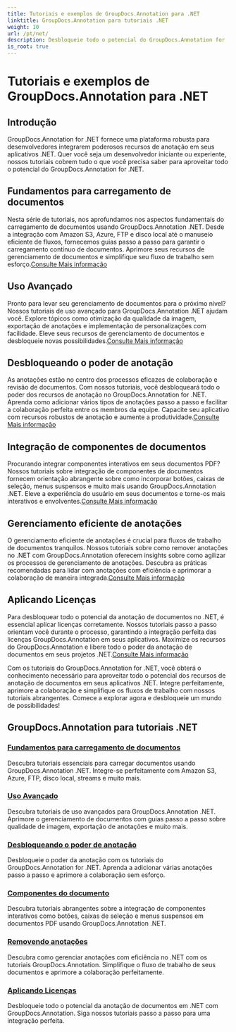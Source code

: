 ```yaml
---
title: Tutoriais e exemplos de GroupDocs.Annotation para .NET
linktitle: GroupDocs.Annotation para tutoriais .NET
weight: 10
url: /pt/net/
description: Desbloqueie todo o potencial do GroupDocs.Annotation for .NET com nossos tutoriais. Integre perfeitamente, aprimore a colaboração e simplifique os fluxos de trabalho.
is_root: true
---
```


# Tutoriais e exemplos de GroupDocs.Annotation para .NET

## Introdução

GroupDocs.Annotation for .NET fornece uma plataforma robusta para desenvolvedores integrarem poderosos recursos de anotação em seus aplicativos .NET. Quer você seja um desenvolvedor iniciante ou experiente, nossos tutoriais cobrem tudo o que você precisa saber para aproveitar todo o potencial do GroupDocs.Annotation for .NET.

## Fundamentos para carregamento de documentos
 Nesta série de tutoriais, nos aprofundamos nos aspectos fundamentais do carregamento de documentos usando GroupDocs.Annotation .NET. Desde a integração com Amazon S3, Azure, FTP e disco local até o manuseio eficiente de fluxos, fornecemos guias passo a passo para garantir o carregamento contínuo de documentos. Aprimore seus recursos de gerenciamento de documentos e simplifique seu fluxo de trabalho sem esforço.[Consulte Mais informação](./document-loading-essentials/)

## Uso Avançado
Pronto para levar seu gerenciamento de documentos para o próximo nível? Nossos tutoriais de uso avançado para GroupDocs.Annotation .NET ajudam você. Explore tópicos como otimização da qualidade da imagem, exportação de anotações e implementação de personalizações com facilidade. Eleve seus recursos de gerenciamento de documentos e desbloqueie novas possibilidades.[Consulte Mais informação](./advanced-usage/)

## Desbloqueando o poder de anotação
 As anotações estão no centro dos processos eficazes de colaboração e revisão de documentos. Com nossos tutoriais, você desbloqueará todo o poder dos recursos de anotação no GroupDocs.Annotation for .NET. Aprenda como adicionar vários tipos de anotações passo a passo e facilitar a colaboração perfeita entre os membros da equipe. Capacite seu aplicativo com recursos robustos de anotação e aumente a produtividade.[Consulte Mais informação](./unlocking-annotation-power/)

## Integração de componentes de documentos
Procurando integrar componentes interativos em seus documentos PDF? Nossos tutoriais sobre integração de componentes de documentos fornecem orientação abrangente sobre como incorporar botões, caixas de seleção, menus suspensos e muito mais usando GroupDocs.Annotation .NET. Eleve a experiência do usuário em seus documentos e torne-os mais interativos e envolventes.[Consulte Mais informação](./document-components/)

## Gerenciamento eficiente de anotações
 O gerenciamento eficiente de anotações é crucial para fluxos de trabalho de documentos tranquilos. Nossos tutoriais sobre como remover anotações no .NET com GroupDocs.Annotation oferecem insights sobre como agilizar os processos de gerenciamento de anotações. Descubra as práticas recomendadas para lidar com anotações com eficiência e aprimorar a colaboração de maneira integrada.[Consulte Mais informação](./removing-annotations/)

## Aplicando Licenças
Para desbloquear todo o potencial da anotação de documentos no .NET, é essencial aplicar licenças corretamente. Nossos tutoriais passo a passo orientam você durante o processo, garantindo a integração perfeita das licenças GroupDocs.Annotation em seus aplicativos. Maximize os recursos do GroupDocs.Annotation e libere todo o poder da anotação de documentos em seus projetos .NET.[Consulte Mais informação](./applying-licenses/)

Com os tutoriais do GroupDocs.Annotation for .NET, você obterá o conhecimento necessário para aproveitar todo o potencial dos recursos de anotação de documentos em seus aplicativos .NET. Integre perfeitamente, aprimore a colaboração e simplifique os fluxos de trabalho com nossos tutoriais abrangentes. Comece a explorar agora e desbloqueie um mundo de possibilidades!
## GroupDocs.Annotation para tutoriais .NET
### [Fundamentos para carregamento de documentos](./document-loading-essentials/)
Descubra tutoriais essenciais para carregar documentos usando GroupDocs.Annotation .NET. Integre-se perfeitamente com Amazon S3, Azure, FTP, disco local, streams e muito mais.
### [Uso Avançado](./advanced-usage/)
Descubra tutoriais de uso avançados para GroupDocs.Annotation .NET. Aprimore o gerenciamento de documentos com guias passo a passo sobre qualidade de imagem, exportação de anotações e muito mais.
### [Desbloqueando o poder de anotação](./unlocking-annotation-power/)
Desbloqueie o poder da anotação com os tutoriais do GroupDocs.Annotation for .NET. Aprenda a adicionar várias anotações passo a passo e aprimore a colaboração sem esforço.
### [Componentes do documento](./document-components/)
Descubra tutoriais abrangentes sobre a integração de componentes interativos como botões, caixas de seleção e menus suspensos em documentos PDF usando GroupDocs.Annotation .NET.
### [Removendo anotações](./removing-annotations/)
Descubra como gerenciar anotações com eficiência no .NET com os tutoriais GroupDocs.Annotation. Simplifique o fluxo de trabalho de seus documentos e aprimore a colaboração perfeitamente.
### [Aplicando Licenças](./applying-licenses/)
Desbloqueie todo o potencial da anotação de documentos em .NET com GroupDocs.Annotation. Siga nossos tutoriais passo a passo para uma integração perfeita.
